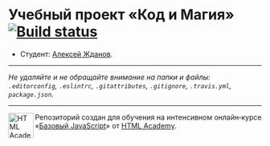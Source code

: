 # Учебный проект «Код и Магия» [![Build status][travis-image]][travis-url]

* Студент: [Алексей Жданов](https://up.htmlacademy.ru/javascript/11/user/580203).

---

_Не удаляйте и не обращайте внимание на папки и файлы:_<br>
_`.editorconfig`, `.eslintrc`, `.gitattributes`, `.gitignore`, `.travis.yml`, `package.json`._

---

<a href="https://htmlacademy.ru/intensive/javascript"><img align="left" width="50" height="50" title="HTML Academy" src="https://up.htmlacademy.ru/static/img/intensive/javascript/logo-for-github.svg"></a>

Репозиторий создан для обучения на интенсивном онлайн‑курсе «[Базовый JavaScript](https://htmlacademy.ru/intensive/javascript)» от [HTML Academy](https://htmlacademy.ru).

[travis-image]: https://travis-ci.org/htmlacademy-javascript/580203-code-and-magick.svg?branch=master
[travis-url]: https://travis-ci.org/htmlacademy-javascript/580203-code-and-magick
